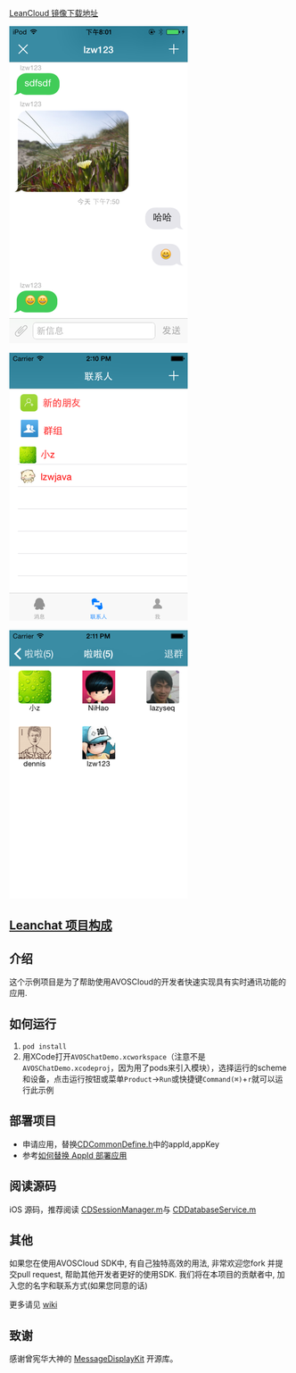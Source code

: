[LeanCloud 镜像下载地址](https://download.leancloud.cn/demo/)

![image](https://raw.githubusercontent.com/lzwjava/plan/master/leanchat-ios/shot.png)

![image](https://raw.githubusercontent.com/lzwjava/plan/master/leanchat-ios/contact.png)

![a](https://raw.githubusercontent.com/lzwjava/plan/master/leanchat-ios/group.png)

## [Leanchat 项目构成](https://github.com/leancloud/leanchat-android/wiki)


## 介绍
这个示例项目是为了帮助使用AVOSCloud的开发者快速实现具有实时通讯功能的应用.

## 如何运行

1.  `pod install`       
2.  用XCode打开`AVOSChatDemo.xcworkspace`（注意不是`AVOSChatDemo.xcodeproj`，因为用了pods来引入模块），选择运行的scheme和设备，点击运行按钮或菜单`Product`->`Run`或快捷键`Command(⌘)`+`r`就可以运行此示例



## 部署项目
*  申请应用，替换[CDCommonDefine.h](https://github.com/leancloud/leanchat-ios/blob/master/AVOSChatDemo/settings/CDCommonDefine.h)中的appId,appKey
*  参考[如何替换 AppId 部署应用](https://github.com/leancloud/leanchat-android/wiki/%E5%A6%82%E4%BD%95%E6%9B%BF%E6%8D%A2-AppId-%E9%83%A8%E7%BD%B2%E5%BA%94%E7%94%A8)

## 阅读源码
iOS 源码，推荐阅读 [CDSessionManager.m](https://github.com/leancloud/leanchat-ios/blob/master/AVOSChatDemo/service/CDSessionManager.m)与 [CDDatabaseService.m](https://github.com/leancloud/leanchat-ios/blob/master/AVOSChatDemo/service/CDDatabaseService.m)

## 其他

如果您在使用AVOSCloud SDK中, 有自己独特高效的用法, 非常欢迎您fork 并提交pull request, 帮助其他开发者更好的使用SDK. 我们将在本项目的贡献者中, 加入您的名字和联系方式(如果您同意的话)

更多请见 [wiki](https://github.com/leancloud/leanchat-android/wiki)


## 致谢

感谢曾宪华大神的 [MessageDisplayKit](https://github.com/xhzengAIB/MessageDisplayKit) 开源库。
